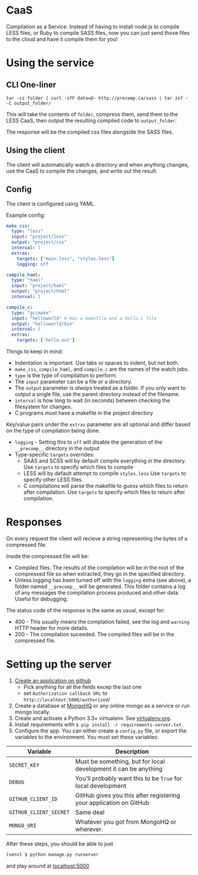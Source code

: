 CaaS
====

Compilation as a Service. Instead of having to install node.js to compile LESS
files, or Ruby to compile SASS files, now you can just send those files to the
cloud and have it compile them for you!

Using the service
=================

CLI One-liner
-------------
    tar -cz folder | curl -sfF data=@- http://precomp.ca/sass | tar zxf - -C output_folder/

This will take the contents of `folder`, compress them, send them to the
LESS CaaS, then output the resulting compiled code to `output_folder`.

The response will be the compiled css files alongside the SASS files.

Using the client
----------------
The client will automatically watch a directory and when anything changes,
use the CaaS to compile the changes, and write out the result.

Config
------
The client is configured using YAML.

Example config:

```yaml
make_css:
  type: "less"
  input: "project/less"
  output: "project/css"
  interval: 1
  extras:
    targets: ["main.less", "styles.less"]
    logging: off

compile_haml:
  type: "haml"
  input: "project/haml"
  output: "project/html"
  interval: 1

compile_c:
  type: "gccmake"
  input: "helloworld" # Has a makefile and a hello.c file
  output: "helloworld/bin"
  interval: 5
  extras:
    targets: ['hello.out']
```

Things to keep in mind:
- Indentation is important. Use tabs or spaces to indent, but not both.
- `make_css`, `compile_haml`, and `compile_c` are the names of the watch jobs.
- `type` is the type of compilation to perform.
- The `input` parameter can be a file or a directory.
- The `output` parameter is _always_ treated as a folder.
  If you only want to output a single file, use the parent directory instead of the filename.
- `interval` is how long to wait (in seconds) between checking the filesystem for changes.
- C programs must have a makefile in the project directory

Key/value pairs under the `extras` parameter are all optional and differ based on the type of compilation being done.
- `logging` - Setting this to `off` will disable the generation of the `__precomp__` directory in the output
- Type-specific `targets` overrides:
  - SAAS and SCSS will by default compile everything in the directory.
    Use `targets` to specify which files to compile
  - LESS will by default attempt to compile `styles.less`
    Use `targets` to specify other LESS files.
  - C compilations will parse the makefile to guess which files to return after compilation.
    Use `targets` to specify which files to return after compilation.


Responses
=========
On every request the client will recieve a string representing the bytes of a
compressed file.

Inside the compressed file will be:
- Compiled files. The results of the compilation will be in the root of the
  compressed file so when extracted, they go in the specified directory.
- Unless logging has been turned off with the `logging` extra (see above),
  a folder named `__precomp__` will be generated. This folder contains a log
  of any messages the compilation process produced and other data.
  Useful for debugging.

The status code of the response is the same as usual, except for:
- 400 - This usually means the complation failed, see the log and `warning`
  HTTP header for more details.
- 200 - The compilation suceeded. The compiled files will be in the compressed file.


Setting up the server
=====================

 1. [Create an application on github](https://github.com/settings/applications/new)
    * Pick anything for all the fields excep the last one
    * set `Authorization callback URL` to `http://localhost:5000/authorized`/
 2. Create a database at [MongoHQ](https://www.mongohq.com/home) or any online mongo as a service or run mongo locally.
 3. Create and activate a Python 3.3+ virtualenv. See [virtualenv.org](http://www.virtualenv.org/en/latest/).
 4. Install requirements with `$ pip install -r requirements-server.txt`.
 5. Configure the app. You can either create a `config.py` file, or export the variables to the environment. You must set these variables:

Variable            | Description
--------------------|------------
`SECRET_KEY`        | Must be something, but for local development it can be anything
`DEBUG`             | You'll probably want this to be `True` for local development
`GITHUB_CLIENT_ID`  | GitHub gives you this after registering your application on GitHub
`GITHUB_CLIENT_SECRET` | Same deal
`MONGO_URI`         | Whatever you got from MongoHQ or wherever.

After these steps, you should be able to just

```bash
(venv) $ python manage.py runserver
```

and play around at [localhost:5000](http://localhost:5000)
